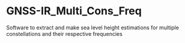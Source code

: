 # GNSS-IR_Multi_Cons_Freq
Software to extract and make sea level height estimations for multiple constellations and their respective frequencies
